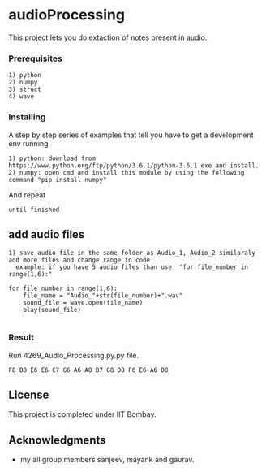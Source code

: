 # audioProcessing

This project lets you do extaction of notes present in audio.



### Prerequisites


```
1) python
2) numpy
3) struct
4) wave
```

### Installing

A step by step series of examples that tell you have to get a development env running

```
1) python: download from https://www.python.org/ftp/python/3.6.1/python-3.6.1.exe and install.
2) numpy: open cmd and install this module by using the following command "pip install numpy"

```

And repeat

```
until finished
```



## add audio files 


```
1) save audio file in the same folder as Audio_1, Audio_2 similaraly add more files and change range in code 
  example: if you have 5 audio files than use  "for file_number in range(1,6):"

for file_number in range(1,6):
    file_name = "Audio_"+str(file_number)+".wav"
    sound_file = wave.open(file_name)
    play(sound_file)
    
```

### Result

Run 4269_Audio_Processing.py.py file.
```
F8 B8 E6 E6 C7 G6 A6 A8 B7 G8 D8 F6 E6 A6 D8 
``` 

## License

This project is completed under IIT Bombay.

## Acknowledgments

* my all group members sanjeev, mayank and gaurav.



